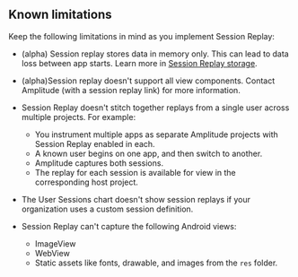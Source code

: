 ## Known limitations

Keep the following limitations in mind as you implement Session Replay:

- (alpha) Session replay stores data in memory only. This can lead to data loss between app starts. Learn more in [Session Replay storage](#session-replay-storage).

- (alpha)Session replay doesn't support all view components. Contact Amplitude (with a session replay link) for more information.

- Session Replay doesn't stitch together replays from a single user across multiple projects. For example:
  
    - You instrument multiple apps as separate Amplitude projects with Session Replay enabled in each.
    - A known user begins on one app, and then switch to another.
    - Amplitude captures both sessions.
    - The replay for each session is available for view in the corresponding host project.

- The User Sessions chart doesn't show session replays if your organization uses a custom session definition.
- Session Replay can't capture the following Android views:

    - ImageView
    - WebView
    - Static assets like fonts, drawable, and images from the `res` folder.